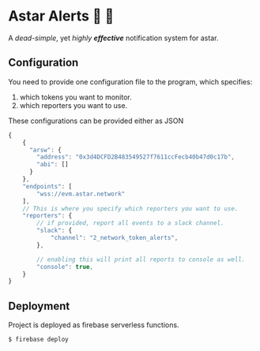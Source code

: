 # Astar Alerts 🔴 📣

A *dead-simple*, yet *highly **effective*** notification system for astar.

## Configuration

You need to provide one configuration file to the program, which specifies:


1. which tokens you want to monitor.
2. which reporters you want to use.

These configurations can be provided either as JSON

```javascript
{
    {
      "arsw": {
        "address": "0x3d4DCFD2B483549527f7611ccFecb40b47d0c17b",
        "abi": []
      }
    },
	"endpoints": [
		"wss://evm.astar.network"
	],
	// This is where you specify which reporters you want to use.
	"reporters": {
		// if provided, report all events to a slack channel.
		"slack": {
			"channel": "2_network_token_alerts",
		},

		// enabling this will print all reports to console as well.
		"console": true,
	}
}

```

## Deployment

Project is deployed as firebase serverless functions.

```
$ firebase deploy
```


